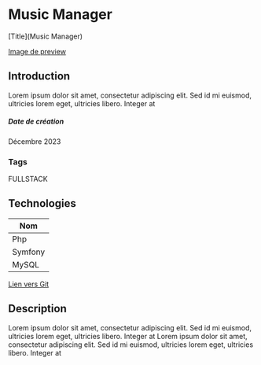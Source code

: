 # Music Manager

[Title](Music Manager)

[Image de preview](https://raw.githubusercontent.com/Eric-Philippe/Basic-Music-Manager-App/main/img/welcome.png)

## Introduction

Lorem ipsum dolor sit amet, consectetur adipiscing elit. Sed id mi euismod, ultricies lorem eget, ultricies libero. Integer at

##### Date de création

Décembre 2023

### Tags

FULLSTACK

## Technologies

| Nom     |
| ------- |
| Php     |
| Symfony |
| MySQL   |

[Lien vers Git](https://github.com/Eric-Philippe/Basic-Music-Manager-App)

## Description

Lorem ipsum dolor sit amet, consectetur adipiscing elit. Sed id mi euismod, ultricies lorem eget, ultricies libero. Integer at
Lorem ipsum dolor sit amet, consectetur adipiscing elit. Sed id mi euismod, ultricies lorem eget, ultricies libero. Integer at
